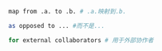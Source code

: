 

```sh
map from .a. to .b. # .a.映射到.b.
```

```sh
as opposed to ... #而不是...
```

```sh
for external collaborators # 用于外部协作者
```